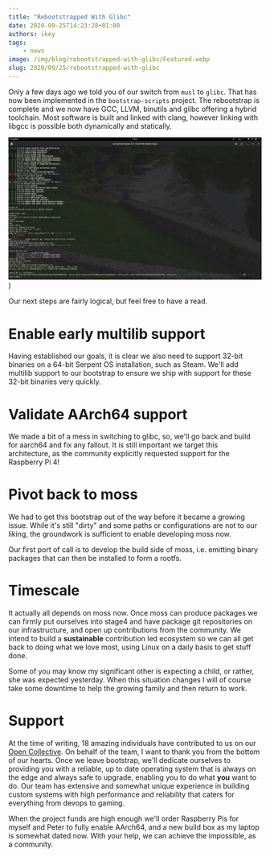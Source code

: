 ```yaml
---
title: "Rebootstrapped With Glibc"
date: 2020-09-25T14:23:28+01:00
authors: ikey
tags:
    - news
image: /img/blog/rebootstrapped-with-glibc/Featured.webp
slug: 2020/09/25/rebootstrapped-with-glibc
---
```


Only a few days ago we told you of our switch from `musl` to `glibc`. That has now been implemented
in the `bootstrap-scripts` project. The rebootstrap is complete and we now have GCC, LLVM, binutils and
glibc offering a hybrid toolchain. Most software is built and linked with clang, however linking with
libgcc is possible both dynamically and statically.

![Semi functional systemd-nspawn](/img/blog/rebootstrapped-with-glibc/Featured.webp))

<!--truncate-->

Our next steps are fairly logical, but feel free to have a read.

# Enable early multilib support

Having established our goals, it is clear we also need to support 32-bit binaries on a 64-bit
Serpent OS installation, such as Steam. We'll add multilib support to our bootstrap to ensure
we ship with support for these 32-bit binaries very quickly.

# Validate AArch64 support

We made a bit of a mess in switching to glibc, so, we'll go back and build for aarch64 and fix any fallout.
It is still important we target this architecture, as the community explicitly requested support for the
Raspberry Pi 4!

# Pivot back to moss

We had to get this bootstrap out of the way before it became a growing issue. While it's still "dirty" and
some paths or configurations are not to our liking, the groundwork is sufficient to enable developing moss
now.

Our first port of call is to develop the build side of moss, i.e. emitting binary packages that can then
be installed to form a rootfs.

# Timescale

It actually all depends on moss now. Once moss can produce packages we can firmly put ourselves into stage4
and have package git repositories on our infrastructure, and open up contributions from the community. We
intend to build a **sustainable** contribution led ecosystem so we can all get back to doing what we love
most, using Linux on a daily basis to get stuff done.

Some of you may know my significant other is expecting a child, or rather, she was expected yesterday.
When this situation changes I will of course take some downtime to help the growing family and then
return to work.

# Support

At the time of writing, 18 amazing individuals have contributed to us on our [Open Collective](https://opencollective.com/serpent-os).
On behalf of the team, I want to thank you from the bottom of our hearts. Once we leave bootstrap, we'll
dedicate ourselves to providing you with a reliable, up to date operating system that is always on the edge
and always safe to upgrade, enabling you to do what **you** want to do. Our team has extensive and
somewhat unique experience in building custom systems with high performance and reliability that
caters for everything from devops to gaming.

When the project funds are high enough we'll order Raspberry Pis for myself and Peter to fully enable
AArch64, and a new build box as my laptop is somewhat dated now. With your help, we can achieve
the impossible, as a community.
